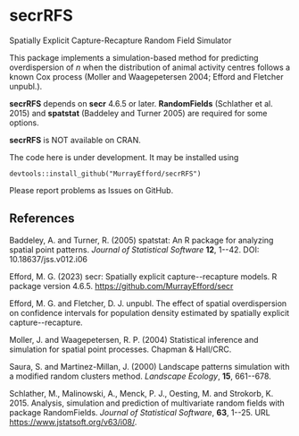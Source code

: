 # secrRFS

Spatially Explicit Capture-Recapture Random Field Simulator

This package implements a simulation-based method for predicting overdispersion of $n$ when the distribution of animal activity centres follows a known Cox process (Moller and Waagepetersen 2004; Efford and Fletcher unpubl.). 

**secrRFS** depends on **secr** 4.6.5 or later. **RandomFields** (Schlather et al. 2015) and **spatstat** (Baddeley and Turner 2005) are required for some options.

**secrRFS** is NOT available on CRAN.

The code here is under development. It may be installed using
```
devtools::install_github("MurrayEfford/secrRFS")
```

Please report problems as Issues on GitHub.

## References

Baddeley, A. and Turner, R. (2005) spatstat: An R package for analyzing spatial point
  patterns. *Journal of Statistical Software* **12**, 1--42. DOI: 10.18637/jss.v012.i06

Efford, M. G. (2023) secr: Spatially explicit capture--recapture models. 
  R package version 4.6.5. https://github.com/MurrayEfford/secr

Efford, M. G. and Fletcher, D. J. unpubl. The effect of spatial overdispersion 
on confidence intervals for population density estimated by spatially explicit 
capture--recapture.

Moller, J. and Waagepetersen, R. P. (2004) Statistical inference and 
simulation for spatial point processes. Chapman & Hall/CRC.

Saura, S. and Martinez-Millan, J. (2000) Landscape patterns simulation
with a modified random clusters method. *Landscape Ecology*,
**15**, 661--678.

Schlather, M., Malinowski, A., Menck, P. J., Oesting, M. and Strokorb, K. 2015. Analysis, simulation and prediction of multivariate random fields with package RandomFields. *Journal of Statistical Software*, **63**, 1--25. URL https://www.jstatsoft.org/v63/i08/.

